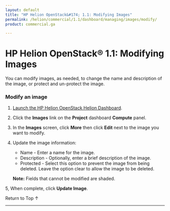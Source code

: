 ```yaml
---
layout: default
title: "HP Helion OpenStack&#174; 1.1: Modifying Images"
permalink: /helion/commercial/1.1/dashboard/managing/images/modify/
product: commercial.ga

---
```

<!--PUBLISHED-->

<script>

function PageRefresh {
onLoad="window.refresh"
}

PageRefresh();

</script>

<!--
<p style="font-size: small;"> <a href="/helion/commercial/1.1/ga1/install/">&#9664; PREV</a> | <a href="/helion/commercial/1.1/ga1/install-overview/">&#9650; UP</a> | <a href="/helion/commercial/1.1/ga1/">NEXT &#9654;</a></p> 
-->

# HP Helion OpenStack&#174; 1.1: Modifying Images

You can modify images, as needed, to change the name and description of the image, or protect and un-protect the image.

### Modify an image ###

1. [Launch the HP Helion OpenStack Helion Dashboard](/helion/openstack/1.1/dashboard/login/).

2. Click the **Images** link on the **Project** dashboard **Compute** panel.

3. In the **Images** screen, click **More** then click **Edit** next to the image you want to modify.

4. Update the image information:

	* Name - Enter a name for the image.
	* Description - Optionally, enter a brief description of the image.
	* Protected - Select this option to prevent the image from being deleted. Leave the option clear to allow the image to be deleted.

	**Note:** Fields that cannot be modified are shaded.

5, When complete, click **Update Image**. 

<a href="#top" style="padding:14px 0px 14px 0px; text-decoration: none;"> Return to Top &#8593; </a>


----
